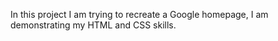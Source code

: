 In this project I am trying to recreate a Google homepage, I am demonstrating my HTML and CSS skills.
